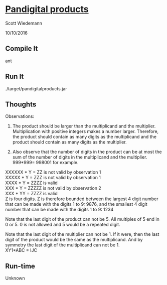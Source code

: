 # [Pandigital products](http://projecteuler.net/problem=32)
Scott Wiedemann

10/10/2016

## Compile It
ant


## Run It
./target/pandigitalproducts.jar

## Thoughts
Observations:  
1) The product should be larger than the multiplicand and the multiplier.  Multiplication with positive integers makes a number larger.  Therefore, the product should contain as many digits as the multiplicand and the product should contain as many digits as the multiplier.  

2) Also observe that the number of digits in the product can be at most the sum of the number of digits in the multiplicand and the multiplier. 999*999= 998001 for example.  

XXXXXX * Y = ZZ is not valid by observation 1  
XXXXX * Y = ZZZ is not valid by observation 1  
XXXX * Y = ZZZZ is valid  
XXX * Y = ZZZZZ is not valid by observation 2  
XXX * YY = ZZZZ is valid  
Z is four digits. Z is therefore bounded between the largest 4 digit number that can be made with the digits 1 to 9: 9876, and the smallest 4 digit number that can be made with the digits 1 to 9: 1234

Note that the last digit of the product can not be 5.  All multiples of 5 end in 0 or 5.  0 is not allowed and 5 would be a repeated digit.

Note that the last digit of the multiplier can not be 1.  If it were, then the last digit of the product would be the same as the multiplicand.  And by symmetry the last digit of the multiplicand can not be 1.  
XY1*ABC = IJC  

## Run-time
Unknown

